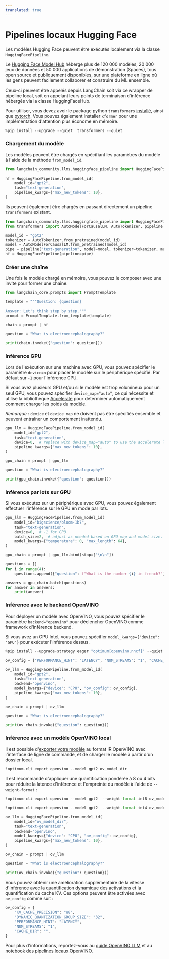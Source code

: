 ```yaml
---
translated: true
---
```


# Pipelines locaux Hugging Face

Les modèles Hugging Face peuvent être exécutés localement via la classe `HuggingFacePipeline`.

Le [Hugging Face Model Hub](https://huggingface.co/models) héberge plus de 120 000 modèles, 20 000 jeux de données et 50 000 applications de démonstration (Spaces), tous open source et publiquement disponibles, sur une plateforme en ligne où les gens peuvent facilement collaborer et construire du ML ensemble.

Ceux-ci peuvent être appelés depuis LangChain soit via ce wrapper de pipeline local, soit en appelant leurs points de terminaison d'inférence hébergés via la classe HuggingFaceHub.

Pour utiliser, vous devez avoir le package python `transformers` [installé](https://pypi.org/project/transformers/), ainsi que [pytorch](https://pytorch.org/get-started/locally/). Vous pouvez également installer `xformer` pour une implémentation d'attention plus économe en mémoire.

```python
%pip install --upgrade --quiet  transformers --quiet
```

### Chargement du modèle

Les modèles peuvent être chargés en spécifiant les paramètres du modèle à l'aide de la méthode `from_model_id`.

```python
from langchain_community.llms.huggingface_pipeline import HuggingFacePipeline

hf = HuggingFacePipeline.from_model_id(
    model_id="gpt2",
    task="text-generation",
    pipeline_kwargs={"max_new_tokens": 10},
)
```

Ils peuvent également être chargés en passant directement un pipeline `transformers` existant.

```python
from langchain_community.llms.huggingface_pipeline import HuggingFacePipeline
from transformers import AutoModelForCausalLM, AutoTokenizer, pipeline

model_id = "gpt2"
tokenizer = AutoTokenizer.from_pretrained(model_id)
model = AutoModelForCausalLM.from_pretrained(model_id)
pipe = pipeline("text-generation", model=model, tokenizer=tokenizer, max_new_tokens=10)
hf = HuggingFacePipeline(pipeline=pipe)
```

### Créer une chaîne

Une fois le modèle chargé en mémoire, vous pouvez le composer avec une invite pour former une chaîne.

```python
from langchain_core.prompts import PromptTemplate

template = """Question: {question}

Answer: Let's think step by step."""
prompt = PromptTemplate.from_template(template)

chain = prompt | hf

question = "What is electroencephalography?"

print(chain.invoke({"question": question}))
```

### Inférence GPU

Lors de l'exécution sur une machine avec GPU, vous pouvez spécifier le paramètre `device=n` pour placer le modèle sur le périphérique spécifié.
Par défaut sur `-1` pour l'inférence CPU.

Si vous avez plusieurs GPU et/ou si le modèle est trop volumineux pour un seul GPU, vous pouvez spécifier `device_map="auto"`, ce qui nécessite et utilise la bibliothèque [Accelerate](https://huggingface.co/docs/accelerate/index) pour déterminer automatiquement comment charger les poids du modèle.

*Remarque* : `device` et `device_map` ne doivent pas être spécifiés ensemble et peuvent entraîner un comportement inattendu.

```python
gpu_llm = HuggingFacePipeline.from_model_id(
    model_id="gpt2",
    task="text-generation",
    device=0,  # replace with device_map="auto" to use the accelerate library.
    pipeline_kwargs={"max_new_tokens": 10},
)

gpu_chain = prompt | gpu_llm

question = "What is electroencephalography?"

print(gpu_chain.invoke({"question": question}))
```

### Inférence par lots sur GPU

Si vous exécutez sur un périphérique avec GPU, vous pouvez également effectuer l'inférence sur le GPU en mode par lots.

```python
gpu_llm = HuggingFacePipeline.from_model_id(
    model_id="bigscience/bloom-1b7",
    task="text-generation",
    device=0,  # -1 for CPU
    batch_size=2,  # adjust as needed based on GPU map and model size.
    model_kwargs={"temperature": 0, "max_length": 64},
)

gpu_chain = prompt | gpu_llm.bind(stop=["\n\n"])

questions = []
for i in range(4):
    questions.append({"question": f"What is the number {i} in french?"})

answers = gpu_chain.batch(questions)
for answer in answers:
    print(answer)
```

### Inférence avec le backend OpenVINO

Pour déployer un modèle avec OpenVINO, vous pouvez spécifier le paramètre `backend="openvino"` pour déclencher OpenVINO comme framework d'inférence backend.

Si vous avez un GPU Intel, vous pouvez spécifier `model_kwargs={"device": "GPU"}` pour exécuter l'inférence dessus.

```python
%pip install --upgrade-strategy eager "optimum[openvino,nncf]" --quiet
```

```python
ov_config = {"PERFORMANCE_HINT": "LATENCY", "NUM_STREAMS": "1", "CACHE_DIR": ""}

ov_llm = HuggingFacePipeline.from_model_id(
    model_id="gpt2",
    task="text-generation",
    backend="openvino",
    model_kwargs={"device": "CPU", "ov_config": ov_config},
    pipeline_kwargs={"max_new_tokens": 10},
)

ov_chain = prompt | ov_llm

question = "What is electroencephalography?"

print(ov_chain.invoke({"question": question}))
```

### Inférence avec un modèle OpenVINO local

Il est possible d'[exporter votre modèle](https://github.com/huggingface/optimum-intel?tab=readme-ov-file#export) au format IR OpenVINO avec l'interface de ligne de commande, et de charger le modèle à partir d'un dossier local.

```python
!optimum-cli export openvino --model gpt2 ov_model_dir
```

Il est recommandé d'appliquer une quantification pondérée à 8 ou 4 bits pour réduire la latence d'inférence et l'empreinte du modèle à l'aide de `--weight-format` :

```python
!optimum-cli export openvino --model gpt2  --weight-format int8 ov_model_dir # for 8-bit quantization

!optimum-cli export openvino --model gpt2  --weight-format int4 ov_model_dir # for 4-bit quantization
```

```python
ov_llm = HuggingFacePipeline.from_model_id(
    model_id="ov_model_dir",
    task="text-generation",
    backend="openvino",
    model_kwargs={"device": "CPU", "ov_config": ov_config},
    pipeline_kwargs={"max_new_tokens": 10},
)

ov_chain = prompt | ov_llm

question = "What is electroencephalography?"

print(ov_chain.invoke({"question": question}))
```

Vous pouvez obtenir une amélioration supplémentaire de la vitesse d'inférence avec la quantification dynamique des activations et la quantification du cache KV. Ces options peuvent être activées avec `ov_config` comme suit :

```python
ov_config = {
    "KV_CACHE_PRECISION": "u8",
    "DYNAMIC_QUANTIZATION_GROUP_SIZE": "32",
    "PERFORMANCE_HINT": "LATENCY",
    "NUM_STREAMS": "1",
    "CACHE_DIR": "",
}
```

Pour plus d'informations, reportez-vous au [guide OpenVINO LLM](https://docs.openvino.ai/2024/learn-openvino/llm_inference_guide.html) et au [notebook des pipelines locaux OpenVINO](/docs/integrations/llms/openvino/).
